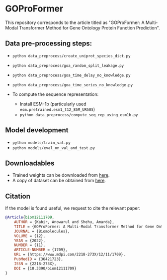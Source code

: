 # GOProFormer
This repository corresponds to the article titled as "GOProFormer: A Multi-Modal Transformer Method for Gene Ontology Protein Function Prediction".


## Data pre-processing steps:
* `python data_preprocess/create_uniprot_species_dict.py`

* `python data_preprocess/goa_random_split_leakage.py`

* `python data_preprocess/goa_time_delay_no_knowledge.py`

* `python data_preprocess/goa_time_series_no_knowledge.py`

* To compute the sequence representation:
    * Install ESM-1b (particularly used `esm.pretrained.esm1_t12_85M_UR50S`)
    * `python data_preprocess/compute_seq_rep_using_esm1b.py`


## Model development
* `python models/train_val.py`
* `python models/eval_on_val_and_test.py`


## Downloadables
* Trained weights can be downloaded from [here](https://gmuedu-my.sharepoint.com/:f:/g/personal/akabir4_gmu_edu/Er-VOUPr8M5NsTR58Ykq_2UBrmfBws8VQJrC5-5pYobNDQ?e=pNK3nM). 
* A copy of dataset can be obtained from [here](https://gmuedu-my.sharepoint.com/:u:/g/personal/akabir4_gmu_edu/EQSAWpMgQc5Kmi-lqzBkgRkBca4kWuQMWfgfi6lIj_wuRQ?e=zzJZwH).


## Citation
If the model is found useful, we request to cite the relevant paper:
```bibtex
@Article{biom12111709,
    AUTHOR = {Kabir, Anowarul and Shehu, Amarda},
    TITLE = {GOProFormer: A Multi-Modal Transformer Method for Gene Ontology Protein Function Prediction},
    JOURNAL = {Biomolecules},
    VOLUME = {12},
    YEAR = {2022},
    NUMBER = {11},
    ARTICLE-NUMBER = {1709},
    URL = {https://www.mdpi.com/2218-273X/12/11/1709},
    PubMedID = {36421723},
    ISSN = {2218-273X},
    DOI = {10.3390/biom12111709}
}
```